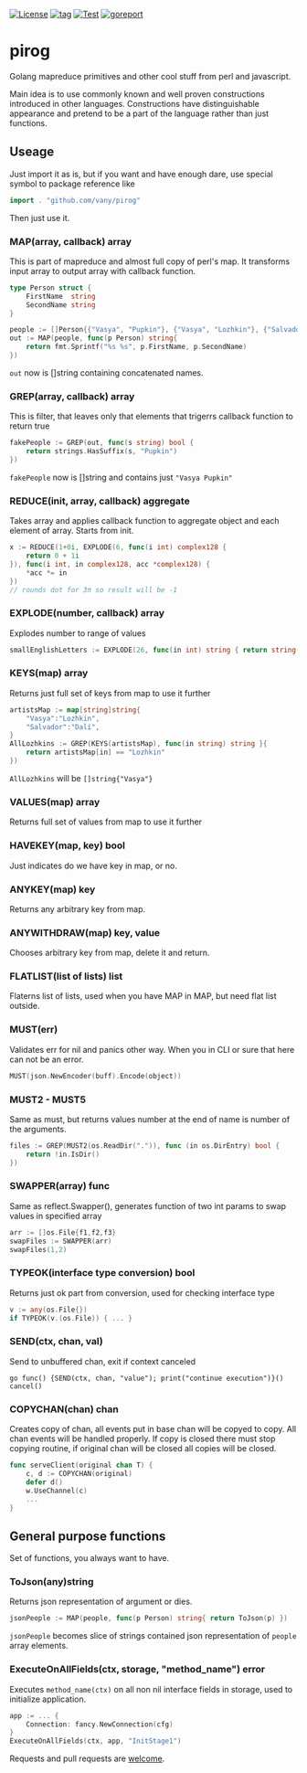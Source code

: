 [![License](https://img.shields.io/github/license/vany/pirog)](./LICENSE)
[![tag](https://img.shields.io/github/tag/vany/pirog.svg)](https://github.com/vany/pirog/releases)
[![Test](https://github.com/Vany/pirog/actions/workflows/test.yml/badge.svg)](https://github.com/Vany/pirog/actions/workflows/test.yml)
[![goreport](https://goreportcard.com/badge/github.com/vany/pirog)](https://goreportcard.com/badge/github.com/vany/pirog)


# pirog
Golang mapreduce primitives and other cool stuff from perl and javascript.

Main idea is to use commonly known and well proven constructions introduced in other languages.
Constructions have distinguishable appearance and pretend to be a part of the language rather than just functions.

## Useage
Just import it as is, but if you want and have enough dare, use special symbol to package reference like
```go
import . "github.com/vany/pirog"
```
Then just use it. 

### MAP(array, callback) array
This is part of mapreduce and almost full copy of perl's map. It transforms input array to output array with callback function.
```go
type Person struct {
    FirstName  string
    SecondName string
}

people := []Person{{"Vasya", "Pupkin"}, {"Vasya", "Lozhkin"}, {"Salvador", "Dalí"}}
out := MAP(people, func(p Person) string{
	return fmt.Sprintf("%s %s", p.FirstName, p.SecondName)
})
```
`out` now is []string containing concatenated names.

### GREP(array, callback) array
This is filter, that leaves only that elements that trigerrs callback function to return true
```go
fakePeople := GREP(out, func(s string) bool {
    return strings.HasSuffix(s, "Pupkin")
})
```
`fakePeople` now is []string and contains just `"Vasya Pupkin"`

### REDUCE(init, array, callback) aggregate
Takes array and applies callback function to aggregate object and each element of array. Starts from init.
```go
x := REDUCE(1+0i, EXPLODE(6, func(i int) complex128 {
    return 0 + 1i
}), func(i int, in complex128, acc *complex128) {
    *acc *= in
})
// rounds dot for 3π so result will be -1
```

### EXPLODE(number, callback) array
Explodes number to range of values
```go
smallEnglishLetters := EXPLODE(26, func(in int) string { return string([]byte{byte('a' + in)}) }) {
```

### KEYS(map) array
Returns just full set of keys from map to use it further
```go
artistsMap := map[string]string{
	"Vasya":"Lozhkin",
	"Salvador":"Dalí",
}
AllLozhkins := GREP(KEYS(artistsMap), func(in string) string }{
	return artistsMap[in] == "Lozhkin" 
})
```
`AllLozhkins` will be `[]string{"Vasya"}`

### VALUES(map) array
Returns full set of values from map to use it further

### HAVEKEY(map, key) bool
Just indicates do we have key in map, or no.

### ANYKEY(map) key
Returns any arbitrary key from map.

### ANYWITHDRAW(map) key, value
Chooses arbitrary key from map, delete it and return.

### FLATLIST(list of lists) list
Flaterns list of lists, used when you have MAP in MAP, but need flat list outside.


### MUST(err)
Validates err for nil and panics other way. When you in CLI or sure that here can not be an error.
```go
MUST(json.NewEncoder(buff).Encode(object))

```

### MUST2 - MUST5 
Same as must, but returns values number at the end of name is number of the arguments.
```go
files := GREP(MUST2(os.ReadDir(".")), func (in os.DirEntry) bool {
	return !in.IsDir()
})
```

### SWAPPER(array) func
Same as reflect.Swapper(), generates function of two int params to swap values in specified array
```go
arr := []os.File{f1,f2,f3}
swapFiles := SWAPPER(arr)
swapFiles(1,2)
```

### TYPEOK(interface type conversion) bool
Returns just ok part from conversion, used for checking interface type
```go
v := any(os.File{})
if TYPEOK(v.(os.File)) { ... }
```

### SEND(ctx, chan, val)
Send to unbuffered chan, exit if context canceled
```
go func() {SEND(ctx, chan, "value"); print("continue execution")}()
cancel()
```

### COPYCHAN(chan) chan
Creates copy of chan, all events put in base chan will be copyed to copy. All chan events will be handled properly.
If copy is closed there must stop copying routine, if original chan will be closed all copies will be closed.
```go
func serveClient(original chan T) {
	c, d := COPYCHAN(original)
	defer d()
    w.UseChannel(c)
    ...
}
```


## General purpose functions
Set of functions, you always want to have.

### ToJson(any)string
Returns json representation of argument or dies.
```go
jsonPeople := MAP(people, func(p Person) string{ return ToJson(p) })
```
`jsonPeople` becomes slice of strings contained json representation of `people` array elements.

### ExecuteOnAllFields(ctx, storage, "method_name") error
Executes `method_name(ctx)` on all non nil interface fields in storage, used to initialize application.
```go
app := ... {
	Connection: fancy.NewConnection(cfg)
}
ExecuteOnAllFields(ctx, app, "InitStage1")
```

Requests and pull requests are [welcome](https://github.com/Vany/pirog/issues).

